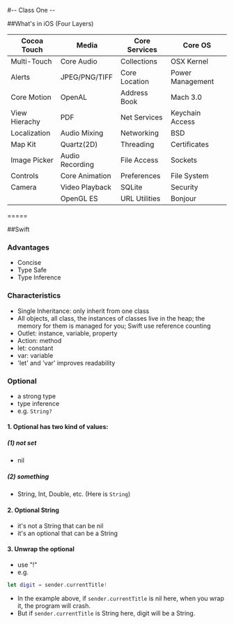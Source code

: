 #-- Class One --

##What's in iOS (Four Layers)

| Cocoa Touch     | Media             | Core Services    | Core OS           |
| --------------- | ----------------- | ---------------- | ----------------- |
| Multi-Touch     | Core Audio        | Collections      | OSX Kernel        |
| Alerts          | JPEG/PNG/TIFF     | Core Location    | Power Management  |
| Core Motion     | OpenAL            | Address Book     | Mach 3.0          |
| View Hierachy   | PDF               | Net Services     | Keychain Access   |
| Localization    | Audio Mixing      | Networking       | BSD               |
| Map Kit         | Quartz(2D)        | Threading        | Certificates      |
| Image Picker    | Audio Recording   | File Access      | Sockets           |
| Controls        | Core Animation    | Preferences      | File System       |
| Camera          | Video Playback    | SQLite           | Security          |
|                 | OpenGL ES         | URL Utilities    | Bonjour           |

=====

##Swift
### Advantages
* Concise
* Type Safe
* Type Inference

### Characteristics
* Single Inheritance: only inherit from one class
* All objects, all class, the instances of classes live in the heap; the memory for them is managed for you; Swift use reference counting
* Outlet: instance, variable, property
* Action: method
* let: constant
* var: variable
* 'let' and 'var' improves readability

### Optional
* a strong type
* type inference
* e.g. ```String?```

#### 1. Optional has two kind of values:
##### (1) not set
* nil

##### (2) something
* String, Int, Double, etc. (Here is ```String```)

#### 2. Optional String
* it's not a String that can be nil
* it's an optional that can be a String

#### 3. Unwrap the optional
* use "!"
* e.g. 
```swift
let digit = sender.currentTitle!
```
* In the example above, if ```sender.currentTitle``` is nil here, when you wrap it, the program will crash.
* But if ```sender.currentTitle``` is String here, digit will be a String.
